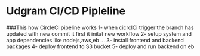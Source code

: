 # Udgram CI/CD Pipleline


###This how CircleCi pipeline works
1- when cicrclCi trigger the branch has updated with new commit it first it initat new workflow
2- setup system and app dependencies like nodejs,aws,eb ...
3- install frontend and backend packages
4- deploy frontend to S3 bucket
5- deploy and run backend on eb
